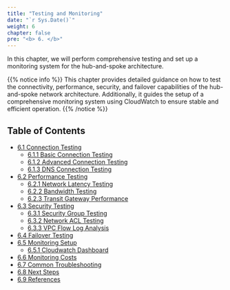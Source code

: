 ```yaml
---
title: "Testing and Monitoring"
date: "`r Sys.Date()`"
weight: 6
chapter: false
pre: "<b> 6. </b>"
---
```



In this chapter, we will perform comprehensive testing and set up a monitoring system for the hub-and-spoke architecture.

{{% notice info %}}
This chapter provides detailed guidance on how to test the connectivity, performance, security, and failover capabilities of the hub-and-spoke network architecture. Additionally, it guides the setup of a comprehensive monitoring system using CloudWatch to ensure stable and efficient operation.
{{% /notice %}}

## Table of Contents

* [6.1 Connection Testing](6.1-connection-testing/)
    * [6.1.1 Basic Connection Testing](6.1-connection-testing/6.1.1-basic-connection-testing/)
    * [6.1.2 Advanced Connection Testing](6.1-connection-testing/6.1.2-advanced-connection-testing/)
    * [6.1.3 DNS Connection Testing](6.1-connection-testing/6.1.3-dns-resolution-testing/)
* [6.2 Performance Testing](6.2-performance-testing/)
    * [6.2.1 Network Latency Testing](6.2-performance-testing/6.2.1-network-latency-testing/)
    * [6.2.2 Bandwidth Testing](6.2-performance-testing/6.2.2-bandwidth-testing/)
    * [6.2.3 Transit Gateway Performance](6.2-performance-testing/6.2.3-transit-gateway-performance/)
* [6.3 Security Testing](6.3-security-testing/)
    * [6.3.1 Security Group Testing](6.3-security-testing/6.3.1-security-group-testing/)
    * [6.3.2 Network ACL Testing](6.3-security-testing/6.3.2-network-acl-testing/)
    * [6.3.3 VPC Flow Log Analysis](6.3-security-testing/6.3.3-vpc-flow-log-analysis/)
* [6.4 Failover Testing](6.4-failover-testing/)
* [6.5 Monitoring Setup](6.5-monitoring-setup/)
    * [6.5.1 Cloudwatch Dashboard](6.5-monitoring-setup/6.5.1-cloudwatch-dashboard/)
* [6.6 Monitoring Costs](6.6-monitoring-costs/)
* [6.7 Common Troubleshooting](6.7-common-troubleshooting/)
* [6.8 Next Steps](6.8-next-steps/)
* [6.9 References](6.9-references/)

